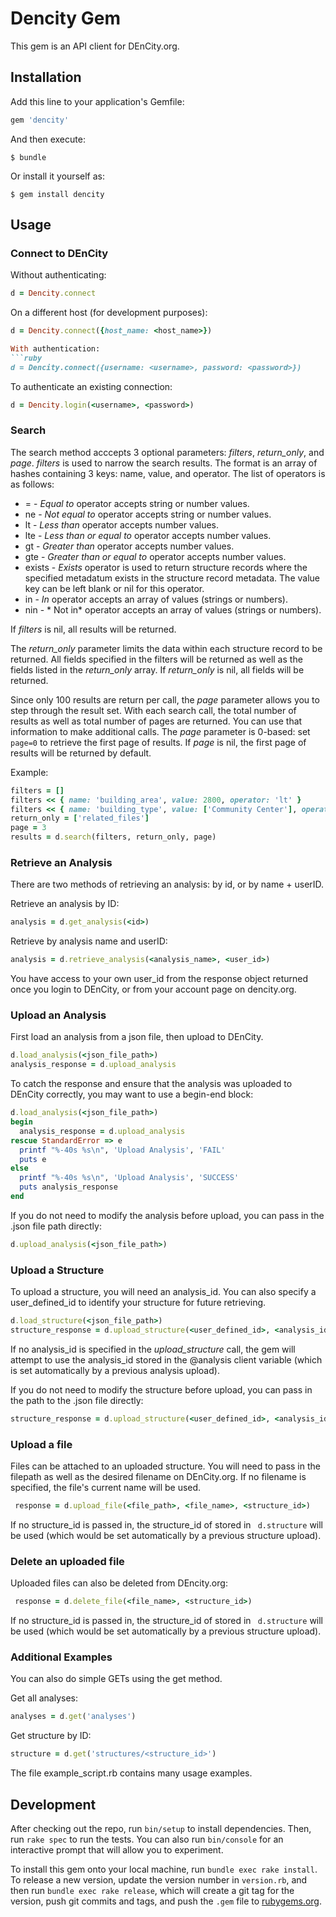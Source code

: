 # Dencity Gem

This gem is an API client for DEnCity.org.

## Installation

Add this line to your application's Gemfile:

```ruby
gem 'dencity'
```

And then execute:

    $ bundle

Or install it yourself as:

    $ gem install dencity

## Usage


### Connect to DEnCity

Without authenticating:

```ruby
d = Dencity.connect
```

On a different host (for development purposes):
```ruby
d = Dencity.connect({host_name: <host_name>})

With authentication:
```ruby
d = Dencity.connect({username: <username>, password: <password>})
```

To authenticate an existing connection:
```ruby
d = Dencity.login(<username>, <password>)
```

### Search
The search method acccepts 3 optional parameters: *filters*, *return_only*, and *page*. *filters* is used to narrow the search results.  The format is an array of hashes containing 3 keys: name, value, and operator. The list of operators is as follows:
- =  -  *Equal to* operator accepts string or number values.
- ne -  *Not equal to* operator accepts string or number values.
- lt -  *Less than* operator accepts number values.
- lte - *Less than or equal to* operator accepts number values.
- gt - *Greater than* operator accepts number values.
- gte - *Greater than or equal to* operator accepts number values.
- exists - *Exists* operator is used to return structure records where the specified metadatum exists in the structure record metadata. The value key can be left blank or nil for this operator.
- in - *In* operator accepts an array of values (strings or numbers).
- nin - * Not in* operator accepts an array of values (strings or numbers).

If *filters* is nil, all results will be returned.

The *return_only* parameter limits the data within each structure record to be returned.  All fields specified in the filters will be returned as well as the fields listed in the *return_only* array.  If *return_only* is nil, all fields will be returned.

Since only 100 results are return per call, the *page* parameter allows you to step through the result set.  With each search call, the total number of results as well as total number of pages are returned.  You can use that information to make additional calls. The *page* parameter is 0-based:  set ```page=0``` to retrieve the first page of results.  If *page* is nil, the first page of results will be returned by default.

Example:
```ruby
filters = []
filters << { name: 'building_area', value: 2800, operator: 'lt' }
filters << { name: 'building_type', value: ['Community Center'], operator: 'in' }
return_only = ['related_files']
page = 3
results = d.search(filters, return_only, page)
```

### Retrieve an Analysis
There are two methods of retrieving an analysis:  by id, or by name + userID.

Retrieve an analysis by ID:
```ruby
analysis = d.get_analysis(<id>)
```
Retrieve by analysis name and userID:
```ruby
analysis = d.retrieve_analysis(<analysis_name>, <user_id>)
```
You have access to your own user_id from the response object returned once you login to DEnCity, or from your account page on dencity.org.

### Upload an Analysis
First load an analysis from a json file, then upload to DEnCity.
```ruby
d.load_analysis(<json_file_path>)
analysis_response = d.upload_analysis
```
To catch the response and ensure that the analysis was uploaded to DEnCity correctly, you may want to use a begin-end block:
```ruby
d.load_analysis(<json_file_path>)
begin
  analysis_response = d.upload_analysis
rescue StandardError => e
  printf "%-40s %s\n", 'Upload Analysis', 'FAIL'
  puts e
else
  printf "%-40s %s\n", 'Upload Analysis', 'SUCCESS'
  puts analysis_response
end
```
If you do not need to modify the analysis before upload, you can pass in the .json file path directly:
```ruby
d.upload_analysis(<json_file_path>)
```

### Upload a Structure
To upload a structure, you will need an analysis_id.  You can also specify a user_defined_id to identify your structure for future retrieving.
```ruby
d.load_structure(<json_file_path>)
structure_response = d.upload_structure(<user_defined_id>, <analysis_id>)
```
If no analysis_id is specified in the *upload_structure* call, the gem will attempt to use the analysis_id stored in the @analysis client variable (which is set automatically by a previous analysis upload).

If you do not need to modify the structure before upload, you can pass in the path to the .json file directly:
```ruby
structure_response = d.upload_structure(<user_defined_id>, <analysis_id>, <structure_file_path>)
```

### Upload a file
Files can be attached to an uploaded structure.  You will need to pass in the filepath as well as the desired filename on DEnCity.org.  If no filename is specified, the file's current name will be used.

```ruby
 response = d.upload_file(<file_path>, <file_name>, <structure_id>)
```
If no structure_id is passed in, the structure_id of stored in ``` d.structure``` will be used (which would be set automatically by a previous structure upload).

### Delete an uploaded file
Uploaded files can also be deleted from DEncity.org:
```ruby
 response = d.delete_file(<file_name>, <structure_id>)
 ```
 If no structure_id is passed in, the structure_id of stored in ``` d.structure``` will be used (which would be set automatically by a previous structure upload).

### Additional Examples

You can also do simple GETs using the get method.

Get all analyses:
```ruby
analyses = d.get('analyses')
```
Get structure by ID:
```ruby
structure = d.get('structures/<structure_id>')
```

The file example_script.rb contains many usage examples.

## Development

After checking out the repo, run `bin/setup` to install dependencies. Then, run `rake spec` to run the tests. You can also run `bin/console` for an interactive prompt that will allow you to experiment.

To install this gem onto your local machine, run `bundle exec rake install`. To release a new version, update the version number in `version.rb`, and then run `bundle exec rake release`, which will create a git tag for the version, push git commits and tags, and push the `.gem` file to [rubygems.org](https://rubygems.org).

